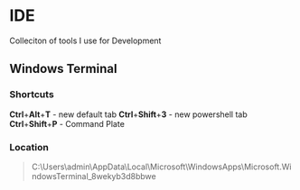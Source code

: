 # IDE

Colleciton of tools I use for Development

## Windows Terminal

### Shortcuts

**Ctrl**+**Alt**+**T** - new default tab
**Ctrl**+**Shift**+**3** - new powershell tab
**Ctrl**+**Shift**+**P** - Command Plate

### Location

>C:\Users\admin\AppData\Local\Microsoft\WindowsApps\Microsoft.WindowsTerminal_8wekyb3d8bbwe
